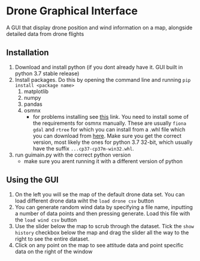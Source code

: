 # Drone Graphical Interface
A GUI that display drone position and wind information on a map, alongside detailed data from drone flights

## Installation
1. Download and install python (if you dont already have it. GUI built in python 3.7 stable release)
2. Install packages. Do this by opening the command line and running `pip install <package name>`
   1. matplotlib
   2. numpy
   3. pandas
   4. osmnx
      * for problems installing see [this](https://stackoverflow.com/questions/45901732/could-not-find-or-load-spatialindex-c-dll-in-windows/45970431) link.
      You need to install some of the requirements for osmnx manually. These are usually `fiona` `gdal` and `rtree` for which you can install from a .whl file which you can download from 
      [here](https://www.lfd.uci.edu/~gohlke/pythonlibs). Make sure you get the correct version, most likely the ones for python 3.7 32-bit, which usually have the suffix `...cp37‑cp37m‑win32.whl`.
3. run guimain.py with the correct python version
   * make sure you arent running it with a different version of python

## Using the GUI
1. On the left you will se the map of the default drone data set. You can load different drone data wiht the `load drone csv` button
2. You can generate random wind data by specifying a file name, inputting a number of data points and then pressing generate. Load this file with the `load wind csv` button
3. Use the slider below the map to scrub through the dataset. Tick the `show history` checkbox below the map and drag the slider all the way to the right to see the entire dataset.
4. Click on any point on the map to see attitude data and point specific data on the right of the window
